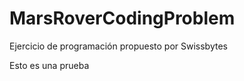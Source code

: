 MarsRoverCodingProblem
======================

Ejercicio de programación propuesto por Swissbytes


Esto es una prueba
